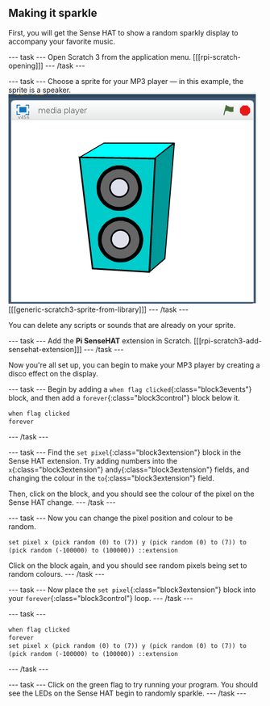 ## Making it sparkle

First, you will get the Sense HAT to show a random sparkly display to accompany your favorite music.

--- task ---
Open Scratch 3 from the application menu.
[[[rpi-scratch-opening]]]
--- /task ---

--- task ---
Choose a sprite for your MP3 player — in this example, the sprite is a speaker.
![speaker](images/speaker.png)
[[[generic-scratch3-sprite-from-library]]]
--- /task ---

You can delete any scripts or sounds that are already on your sprite.

--- task ---
Add the **Pi SenseHAT** extension in Scratch.
[[[rpi-scratch3-add-sensehat-extension]]]
--- /task ---

Now you're all set up, you can begin to make your MP3 player by creating a disco effect on the display.

--- task ---
Begin by adding a `when flag clicked`{:class="block3events"} block, and then add a `forever`{:class="block3control"} block below it.
```blocks3
when flag clicked
forever
```
--- /task ---

--- task ---
Find the `set pixel`{:class="block3extension"} block in the Sense HAT extension.
Try adding numbers into the `x`{:class="block3extension"} and`y`{:class="block3extension"} fields, and changing the colour in the `to`{:class="block3extension"} field.

Then, click on the block, and you should see the colour of the pixel on the Sense HAT change.
--- /task ---

--- task ---
Now you can change the pixel position and colour to be random.

```blocks3
set pixel x (pick random (0) to (7)) y (pick random (0) to (7)) to (pick random (-100000) to (100000)) ::extension
```

Click on the block again, and you should see random pixels being set to random colours.
--- /task ---

--- task ---
Now place the `set pixel`{:class="block3extension"} block into your `forever`{:class="block3control"} loop.
--- /task ---

--- task ---
```blocks3
when flag clicked
forever
set pixel x (pick random (0) to (7)) y (pick random (0) to (7)) to (pick random (-100000) to (100000)) ::extension
```
--- /task ---

--- task ---
Click on the green flag to try running your program. You should see the LEDs on the Sense HAT begin to randomly sparkle.
--- /task ---

